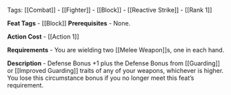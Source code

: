 Tags: [[Combat]] - [[Fighter]] - [[Block]] - [[Reactive Strike]] - [[Rank 1]]

**Feat Tags** - [[Block]]
**Prerequisites** - None.

**Action Cost** - [[Action 1]] 

**Requirements** - You are wielding two [[Melee Weapon]]s, one in each hand.

**Description** - Defense Bonus +1 plus the Defense Bonus from [[Guarding]] or [[Improved Guarding]] traits of any of your weapons, whichever is higher. You lose this circumstance bonus if you no longer meet this feat’s requirement.
